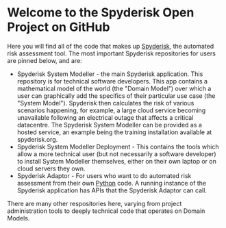 # Welcome to the Spyderisk Open Project on GitHub

Here you will find all of the code that makes up
[Spyderisk](https://spyderisk.org), the automated risk assessment tool. The most important Spyderisk repositories for users are pinned
below, and are:

* Spyderisk System Modeller - the main Spyderisk application. This repository is for technical software developers. This app contains a mathematical model of the world (the "Domain Model") over which a user can graphically add the specifics of their particular use case (the "System Model"). Spyderisk then calculates the risk of various scenarios happening, for example, a large cloud service becoming unavailable following an electrical outage that affects a critical datacentre. The Spyderisk System Modeller can be provided as a hosted service, an example being the training installation available at spyderisk.org.
* Spyderisk System Modeller Deployment - This contains the tools which allow a more technical user (but not necessarily a software developer) to install System Modeller themselves, either on their own laptop or on cloud servers they own.
* Spyderisk Adaptor - For users who want to do automated risk assessment from their own [Python](https://python.org) code. A running instance of the Spyderisk application has APIs that the Spyderisk Adaptor can call. 

There are many other respositories here, varying from project administration tools to deeply technical code that operates on Domain Models.
